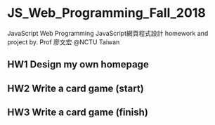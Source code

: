 # JS_Web_Programming_Fall_2018

JavaScript Web Programming 
JavaScript網頁程式設計 
homework and project by. Prof 廖文宏 @NCTU Taiwan

## HW1 Design my own homepage
## HW2 Write a card game (start)
## HW3 Write a card game (finish)
